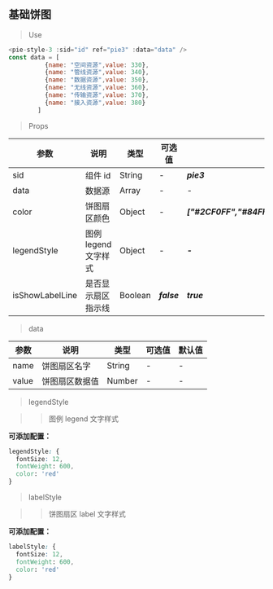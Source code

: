 ## 基础饼图

> Use

```js
<pie-style-3 :sid="id" ref="pie3" :data="data" />
const data = [
          {name: "空间资源",value: 330},
          {name: "管线资源",value: 340},
          {name: "数据资源",value: 350},
          {name: "无线资源",value: 360},
          {name: "传输资源",value: 370},
          {name: "接入资源",value: 380}
        ]
```

> Props

| 参数            | 说明                 | 类型    | 可选值      | 默认值                                                              |
| --------------- | -------------------- | ------- | ----------- | ------------------------------------------------------------------- |
| sid             | 组件 id              | String  | -           | **_pie3_**                                                        |
| data            | 数据源               | Array   | -           | -                                                                   |
| color           | 饼图扇区颜色         | Object  | -           | **_["#2CF0FF","#84FFC9","#E5795C","#D869FF","#8768FF","#1B7FF5"]_** |
| legendStyle     | 图例 legend 文字样式 | Object  | -           | **_-_**                                                            |
| isShowLabelLine | 是否显示扇区指示线   | Boolean | **_false_** | **_true_**                                                          |

> data

| 参数  | 说明           | 类型   | 可选值 | 默认值 |
| ----- | -------------- | ------ | ------ | ------ |
| name  | 饼图扇区名字   | String | -      | -      |
| value | 饼图扇区数据值 | Number | -      | -      |

> legendStyle

> > 图例 legend 文字样式

**可添加配置：**

```css
legendStyle: {
  fontSize: 12,
  fontWeight: 600,
  color: 'red'
}
```

> labelStyle

> > 饼图扇区 label 文字样式

**可添加配置：**

```css
labelStyle: {
  fontSize: 12,
  fontWeight: 600,
  color: 'red'
}
```
